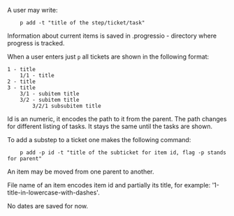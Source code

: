 A user may write:

```
    p add -t "title of the step/ticket/task"
```

Information about current items is saved in .progressio - directory where progress is tracked.

When a user enters just `p` all tickets are shown in the following format:

    1 - title
        1/1 - title 
    2 - title 
    3 - title 
        3/1 - subitem title 
        3/2 - subitem title 
            3/2/1 subsubitem title

Id is an numeric, it encodes the path to it from the parent. The path changes for different listing of tasks. 
It stays the same until the tasks are shown.

To add a substep to a ticket one makes the following command:

```
    p add -p id -t "title of the subticket for item id, flag -p stands for parent"
```

An item may be moved from one parent to another.

File name of an item encodes item id and partially its title, for example: '1-title-in-lowercase-with-dashes'.

No dates are saved for now.
